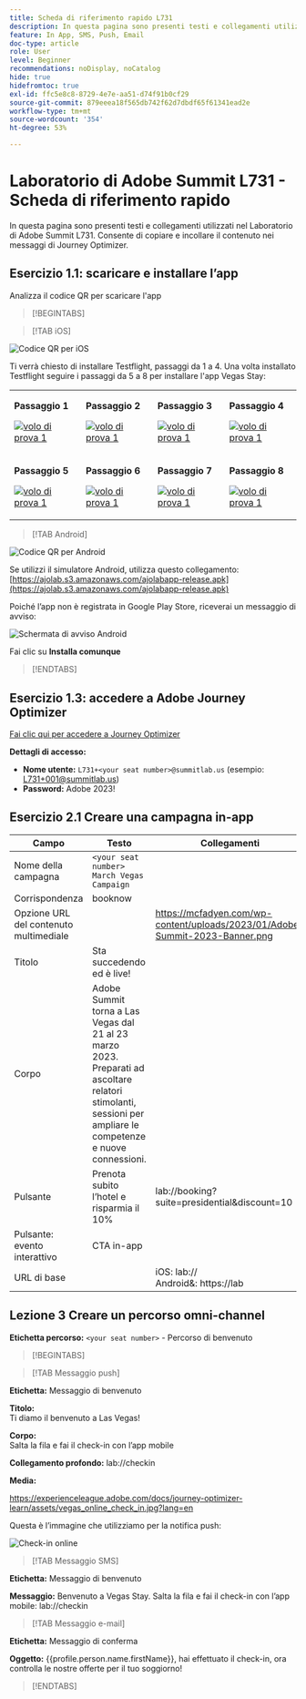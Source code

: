 ```yaml
---
title: Scheda di riferimento rapido L731
description: In questa pagina sono presenti testi e collegamenti utilizzati nel Laboratorio di Adobe Summit L731.
feature: In App, SMS, Push, Email
doc-type: article
role: User
level: Beginner
recommendations: noDisplay, noCatalog
hide: true
hidefromtoc: true
exl-id: ffc5e8c8-8729-4e7e-aa51-d74f91b0cf29
source-git-commit: 879eeea18f565db742f62d7dbdf65f61341ead2e
workflow-type: tm+mt
source-wordcount: '354'
ht-degree: 53%

---
```


# Laboratorio di Adobe Summit L731 - Scheda di riferimento rapido

In questa pagina sono presenti testi e collegamenti utilizzati nel Laboratorio di Adobe Summit L731. Consente di copiare e incollare il contenuto nei messaggi di Journey Optimizer.

## Esercizio 1.1: scaricare e installare l’app

Analizza il codice QR per scaricare l&#39;app

>[!BEGINTABS]

>[!TAB iOS]

![Codice QR per iOS](/help/assets/lab731-ios-qr-code.png)

Ti verrà chiesto di installare Testflight, passaggi da 1 a 4. Una volta installato Testflight seguire i passaggi da 5 a 8 per installare l&#39;app Vegas Stay:

<table>
<tr>
</tr>
<tr>
<td>
 <div>
      <p>
      <b>Passaggio 1 </b>
      <p>
      <a href="Step 1">
        <img alt="volo di prova 1" src="../assets/l731-ios-install/ios-install-1.png"/>
      </a>
      </div>
  </td>
  <td>
 <div>
      <p>
      <b>Passaggio 2 </b>
      <p>
      <a href="Step 2">
        <img alt="volo di prova 1" src="../assets/l731-ios-install/ios-install-2.PNG"/>
      </a>
      </div>
  </td>
  <td>
 <div>
      <p>
      <b>Passaggio 3 </b>
      <p>
      <a href="Step 3">
        <img alt="volo di prova 1" src="../assets/l731-ios-install/ios-install-3.PNG"/>
      </a>
      </div>
  </td>
  <td>
 <div>
      <p>
      <b>Passaggio 4 </b>
      <p>
      <a href="Step 4" 3>
        <img alt="volo di prova 1" src="../assets/l731-ios-install/ios-install-4.PNG"/>
      </a>
      </div>
  </td>
  </tr>
  <tr>
<td>
 <div>
      <p>
      <b>Passaggio 5 </b>
      <p>
      <a href="Step 5">
        <img alt="volo di prova 1" src="../assets/l731-ios-install/ios-install-5.PNG"/>
      </a>
      </div>
  </td>
  <td>
 <div>
      <p>
      <b>Passaggio 6 </b>
      <p>
      <a href="Step 6">
        <img alt="volo di prova 1" src="../assets/l731-ios-install/ios-install-6.PNG"/>
      </a>
      </div>
  </td>
  <td>
 <div>
      <p>
      <b>Passaggio 7 </b>
      <p>
      <a href="Step 7">
        <img alt="volo di prova 1" src="../assets/l731-ios-install/ios-install-7.PNG"/>
      </a>
      </div>
  </td>
  <td>
 <div>
      <p>
      <b>Passaggio 8 </b>
      <p>
      <a href="Step 8">
        <img alt="volo di prova 1" src="../assets/l731-ios-install/ios-install-8.PNG"/>
      </a>
      </div>
  </td>
  </tr>
</table>

>[!TAB Android]

![Codice QR per Android](/help/assets/lab731-android-qr-code.png)

Se utilizzi il simulatore Android, utilizza questo collegamento: [https://ajolab.s3.amazonaws.com/ajolabapp-release.apk](https://ajolab.s3.amazonaws.com/ajolabapp-release.apk)

Poiché l’app non è registrata in Google Play Store, riceverai un messaggio di avviso:

![Schermata di avviso Android](/help/assets/lab731-install-android.png)

Fai clic su **Installa comunque**

>[!ENDTABS]

## Esercizio 1.3: accedere a Adobe Journey Optimizer

[Fai clic qui per accedere a Journey Optimizer](https://experience.adobe.com/#/@techmarketingdemos/sname:summit-2023-ajo-lab/journey-optimizer/home)

**Dettagli di accesso:**

* **Nome utente:** `L731+<your seat number>@summitlab.us` (esempio: L731+001@summitlab.us)
* **Password:** Adobe 2023!


## Esercizio 2.1 Creare una campagna in-app

| Campo | Testo | Collegamenti |
|----|----|----|
| Nome della campagna | `<your seat number> March Vegas Campaign` |  |
| Corrispondenza | booknow |  |
| Opzione URL del contenuto multimediale |  | https://mcfadyen.com/wp-content/uploads/2023/01/Adobe-Summit-2023-Banner.png |
| Titolo | Sta succedendo ed è live! |  |
| Corpo | Adobe Summit torna a Las Vegas dal 21 al 23 marzo 2023. Preparati ad ascoltare relatori stimolanti, sessioni per ampliare le competenze e nuove connessioni. |  |
| Pulsante | Prenota subito l’hotel e risparmia il 10% | lab://booking?suite=presidential&amp;discount=10 |
| Pulsante: evento interattivo | CTA in-app |  |
| URL di base |  | iOS: lab:// <br>Android&amp;: https://lab |


## Lezione 3 Creare un percorso omni-channel

**Etichetta percorso:**
`<your seat number>` - Percorso di benvenuto

>[!BEGINTABS]

>[!TAB Messaggio push]

**Etichetta:**
Messaggio di benvenuto

**Titolo:**\
Ti diamo il benvenuto a Las Vegas!

**Corpo:**\
Salta la fila e fai il check-in con l’app mobile

**Collegamento profondo:** lab://checkin

**Media:**

https://experienceleague.adobe.com/docs/journey-optimizer-learn/assets/vegas_online_check_in.jpg?lang=en


Questa è l’immagine che utilizziamo per la notifica push:

![Check-in online](/help/assets/vegas_online_check_in.jpg)

>[!TAB Messaggio SMS]

**Etichetta:**
Messaggio di benvenuto

**Messaggio:**
Benvenuto a Vegas Stay. Salta la fila e fai il check-in con l’app mobile: lab://checkin

>[!TAB Messaggio e-mail]

**Etichetta:**
Messaggio di conferma

**Oggetto:**
{{profile.person.name.firstName}}, hai effettuato il check-in, ora controlla le nostre offerte per il tuo soggiorno!

>[!ENDTABS]
